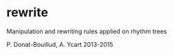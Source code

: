 # rewrite

Manipulation and rewriting rules applied on rhythm trees

P. Donat-Bouillud, A. Ycart 
2013-2015
